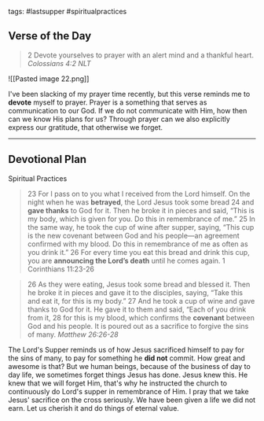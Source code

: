 tags: #lastsupper #spiritualpractices 

## Verse of the Day

> 2 Devote yourselves to prayer with an alert mind and a thankful heart.
*Colossians 4:2 NLT*

![[Pasted image 22.png]]

I've been slacking of my prayer time recently, but this verse reminds me to **devote** myself to prayer. Prayer is a something that serves as communication to our God. If we do not communicate with Him, how then can we know His plans for us? Through prayer can we also explicitly express our gratitude, that otherwise we forget.

---

## Devotional Plan

Spiritual Practices

> 23 For I pass on to you what I received from the Lord himself. On the night when he was **betrayed**, the Lord Jesus took some bread 24 and **gave thanks** to God for it. Then he broke it in pieces and said, “This is my body, which is given for you. Do this in remembrance of me.” 25 In the same way, he took the cup of wine after supper, saying, “This cup is the new covenant between God and his people—an agreement confirmed with my blood. Do this in remembrance of me as often as you drink it.” 26 For every time you eat this bread and drink this cup, you are **announcing the Lord’s death** until he comes again.
1 Corinthians 11:23-26

> 26 As they were eating, Jesus took some bread and blessed it. Then he broke it in pieces and gave it to the disciples, saying, “Take this and eat it, for this is my body.”
27 And he took a cup of wine and gave thanks to God for it. He gave it to them and said, “Each of you drink from it, 28 for this is my blood, which confirms the **covenant** between God and his people. It is poured out as a sacrifice to forgive the sins of many.
*Matthew 26:26-28*

The Lord's Supper reminds us of how Jesus sacrificed himself to pay for the sins of many, to pay for something he **did not** commit. How great and awesome is that? But we human beings, because of the business of day to day life, we sometimes forget things Jesus has done. Jesus knew this. He knew that we will forget Him, that's why he instructed the church to continuously do Lord's supper in remembrance of Him. I pray that we take Jesus' sacrifice on the cross seriously. We have been given a life we did not earn. Let us cherish it and do things of eternal value.